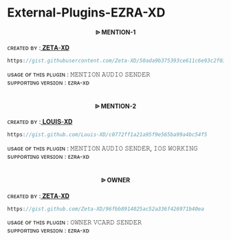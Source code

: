 # External-Plugins-EZRA-XD


<h4 align="center">  ᐉ MENTION-1</h1>

   ᴄʀᴇᴀᴛᴇᴅ ʙʏ :<a href="http://www.github.com/Zeta-XD"> 𝐙𝐄𝐓𝐀-𝐗𝐃</a>

```js
https://gist.githubusercontent.com/Zeta-XD/50ada9b375393ce611c6e93c2f03bb3f
```
ᴜsᴀɢᴇ ᴏғ ᴛʜɪs ᴘʟᴜɢɪɴ : 𝙼𝙴𝙽𝚃𝙸𝙾𝙽 𝙰𝚄𝙳𝙸𝙾 𝚂𝙴𝙽𝙳𝙴𝚁<br /> 
sᴜᴘᴘᴏʀᴛɪɴɢ ᴠᴇʀsɪᴏɴ : ᴇᴢʀᴀ-xᴅ
<br />
<br />

<h4 align="center">  ᐉ MENTION-2</h1>

   ᴄʀᴇᴀᴛᴇᴅ ʙʏ :<a href="http://www.github.com/Louis-XD"> 𝐋𝐎𝐔𝐈𝐒-𝐗𝐃</a>

```js
https://gist.github.com/Louis-XD/c0772ff1a21a95f9e565ba99a4bc54f5
```
ᴜsᴀɢᴇ ᴏғ ᴛʜɪs ᴘʟᴜɢɪɴ : 𝙼𝙴𝙽𝚃𝙸𝙾𝙽 𝙰𝚄𝙳𝙸𝙾 𝚂𝙴𝙽𝙳𝙴𝚁, 𝙸𝙾𝚂 𝚆𝙾𝚁𝙺𝙸𝙽𝙶<br /> 
sᴜᴘᴘᴏʀᴛɪɴɢ ᴠᴇʀsɪᴏɴ : ᴇᴢʀᴀ-xᴅ
<br />
<br />

<h4 align="center">  ᐉ OWNER</h1>

   ᴄʀᴇᴀᴛᴇᴅ ʙʏ :<a href="http://www.github.com/Zeta-XD"> 𝐙𝐄𝐓𝐀-𝐗𝐃</a>

```js
https://gist.github.com/Zeta-XD/96fbb8914025ac52a336f426971b40ea
```
ᴜsᴀɢᴇ ᴏғ ᴛʜɪs ᴘʟᴜɢɪɴ : 𝙾𝚆𝙽𝙴𝚁 𝚅𝙲𝙰𝚁𝙳 𝚂𝙴𝙽𝙳𝙴𝚁<br /> 
sᴜᴘᴘᴏʀᴛɪɴɢ ᴠᴇʀsɪᴏɴ : ᴇᴢʀᴀ-xᴅ
<br />
<br />

